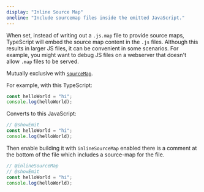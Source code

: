 ```yaml
---
display: "Inline Source Map"
oneline: "Include sourcemap files inside the emitted JavaScript."
---
```


When set, instead of writing out a `.js.map` file to provide source maps, TypeScript will embed the source map content in the `.js` files.
Although this results in larger JS files, it can be convenient in some scenarios.
For example, you might want to debug JS files on a webserver that doesn't allow `.map` files to be served.

Mutually exclusive with [`sourceMap`](#sourceMap).

For example, with this TypeScript:

```ts
const helloWorld = "hi";
console.log(helloWorld);
```

Converts to this JavaScript:

```ts 
// @showEmit
const helloWorld = "hi";
console.log(helloWorld);
```

Then enable building it with `inlineSourceMap` enabled there is a comment at the bottom of the file which includes
a source-map for the file.

```ts 
// @inlineSourceMap
// @showEmit
const helloWorld = "hi";
console.log(helloWorld);
```
